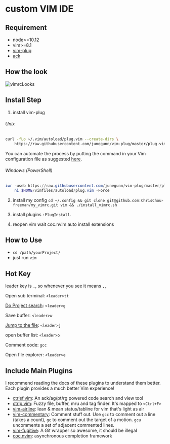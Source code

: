 custom VIM IDE
==============================

Requirement
-------------

* node>=10.12
* vim>=8.1
* [vim-plug](https://github.com/junegunn/vim-plug)
* [ack](https://github.com/beyondgrep/ack3)

How the look
-------------

![vimrcLooks](https://chrischou-freeman.github.io/img/lib/vimrc.png)


Install Step
-------
1. install vim-plug
###### Unix

```sh
curl -fLo ~/.vim/autoload/plug.vim --create-dirs \
    https://raw.githubusercontent.com/junegunn/vim-plug/master/plug.vim
```

You can automate the process by putting the command in your Vim configuration
file as suggested [here][auto].

[auto]: https://github.com/junegunn/vim-plug/wiki/tips#automatic-installation

###### Windows (PowerShell)

```powershell
iwr -useb https://raw.githubusercontent.com/junegunn/vim-plug/master/plug.vim |`
    ni $HOME/vimfiles/autoload/plug.vim -Force
```

2. install my config `cd ~/.config && git clone git@github.com:ChrisChou-freeman/my_vimrc.git vim && ./install_vimrc.sh`

3. install plugins `:PlugInstall`.

4. reopen vim wait coc.nvim auto install extensions


How to Use
------------

* `cd /path/yourProject/`
*  just run `vim`


Hot Key
------------

leader  key is `,`, so whenever you see <leader> it means `,`,

Open sub terminal: `<leader>tt`

[Do Project search](https://github.com/mileszs/ack.vim): `<leader>g`

Save buffer: `<leader>w`

[Jump to the file](https://github.com/kien/ctrlp.vim): `<leader>j`

open buffer list: `<leader>o`

Comment code: `gcc`

Open file explorer: `<leader>e`

Include Main Plugins
-----------------

I recommend reading the docs of these plugins to understand them better. Each plugin provides a much better Vim experience!
* [ctrlsf.vim](https://github.com/dyng/ctrlsf.vim#features): An ack/ag/pt/rg powered code search and view tool
* [ctrlp.vim](https://github.com/ctrlpvim/ctrlp.vim): Fuzzy file, buffer, mru and tag finder. It's mapped to `<Ctrl+F>`
* [vim-airline](https://github.com/vim-airline/vim-airline): lean & mean status/tabline for vim that's light as air
* [vim-commentary](https://github.com/tpope/vim-commentary): Comment stuff out.  Use `gcc` to comment out a line (takes a count), `gc` to comment out the target of a motion. `gcu` uncomments a set of adjacent commented lines.
* [vim-fugitive](https://github.com/tpope/vim-fugitive): A Git wrapper so awesome, it should be illegal
* [coc.nvim](https://github.com/neoclide/coc.nvim): asynchronous completion framework


